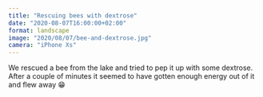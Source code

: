 ```yaml
---
title: "Rescuing bees with dextrose"
date: "2020-08-07T16:00:00+02:00"
format: landscape
image: "2020/08/07/bee-and-dextrose.jpg"
camera: "iPhone Xs"
---
```


We rescued a bee from the lake and tried to pep it up with some dextrose. After a couple of minutes it seemed to have gotten enough energy out of it and flew away 😁
